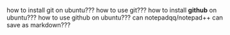 how to install git on ubuntu???
how to use git???
how to install **github** on ubuntu???
how to use github on ubuntu???
can notepadqq/notepad++ can save as markdown???